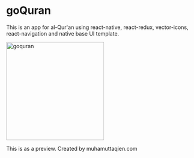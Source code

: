 # goQuran
This is an app for al-Qur'an using react-native, react-redux, vector-icons, react-navigation and native base UI template.

<img width="260" alt="goquran" src="https://user-images.githubusercontent.com/10794735/31853946-d5670f44-b6bb-11e7-8b38-6fcd643e6f47.png">

This is as a preview. Created by muhamuttaqien.com
